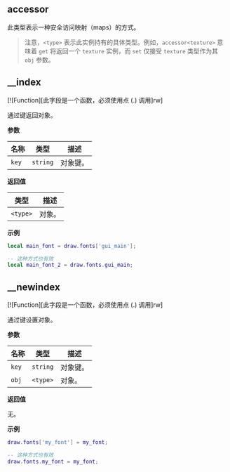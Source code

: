 ## accessor

此类型表示一种安全访问映射（maps）的方式。

> 注意，`<type>` 表示此实例持有的具体类型。例如，`accessor<texture>` 意味着 `get` 将返回一个 `texture` 实例，而 `set` 仅接受 `texture` 类型作为其 `obj` 参数。

## __index

[![Function][此字段是一个函数，必须使用点 (.) 调用]rw]

通过键返回对象。

**参数**

| 名称 | 类型 | 描述 |
| ---- | ---- | ----------- |
| `key` | `string` | 对象键。 |

**返回值**

| 类型 | 描述 |
| ---- | ----------- |
| `<type>` | 对象。 |

**示例**

```lua
local main_font = draw.fonts['gui_main'];

-- 这种方式也有效
local main_font_2 = draw.fonts.gui_main;
```

## __newindex

[![Function][此字段是一个函数，必须使用点 (.) 调用]rw]

通过键设置对象。

**参数**

| 名称 | 类型 | 描述 |
| ---- | ---- | ----------- |
| `key` | `string` | 对象键。 |
| `obj` | `<type>` | 对象。 |

**返回值**

无。

**示例**

```lua
draw.fonts['my_font'] = my_font;

-- 这种方式也有效
draw.fonts.my_font = my_font;
```
